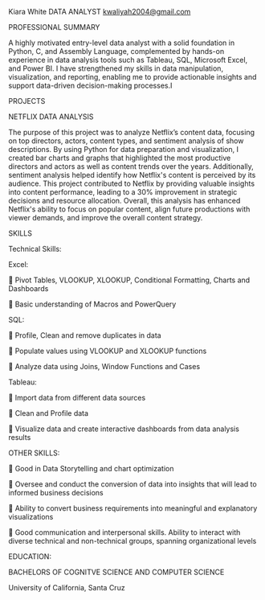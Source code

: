 Kiara White
DATA ANALYST
kwaliyah2004@gmail.com

PROFESSIONAL SUMMARY

A highly motivated entry-level data analyst with a solid foundation in Python, C, and Assembly Language, complemented by hands-on experience in data analysis tools such as Tableau, SQL, Microsoft Excel, and Power BI. I have strengthened my skills in data manipulation, visualization, and reporting, enabling me to provide actionable insights and support data-driven decision-making processes.I

PROJECTS

NETFLIX DATA ANALYSIS

The purpose of this project was to analyze Netflix’s content data, focusing on top directors, actors, content types, and sentiment analysis of show descriptions. By using Python for data preparation and visualization, I created bar charts and graphs that highlighted the most productive directors and actors as well as content trends over the years. Additionally, sentiment analysis helped identify how Netflix's content is perceived by its audience. This project contributed to Netflix by providing valuable insights into content performance, leading to a 30% improvement in strategic decisions and resource allocation. Overall, this analysis has enhanced Netflix's ability to focus on popular content, align future productions with viewer demands, and improve the overall content strategy.


SKILLS

Technical Skills:

Excel:

 Pivot Tables, VLOOKUP, XLOOKUP, Conditional Formatting, Charts and Dashboards

 Basic understanding of Macros and PowerQuery

SQL:

 Profile, Clean and remove duplicates in data

 Populate values using VLOOKUP and XLOOKUP functions

 Analyze data using Joins, Window Functions and Cases

Tableau:

 Import data from different data sources

 Clean and Profile data

 Visualize data and create interactive dashboards from data analysis results

OTHER SKILLS:

 Good in Data Storytelling and chart optimization

 Oversee and conduct the conversion of data into insights that will lead to informed business decisions

 Ability to convert business requirements into meaningful and explanatory visualizations

 Good communication and interpersonal skills. Ability to interact with diverse technical and non-technical groups, spanning organizational levels


EDUCATION:

BACHELORS OF COGNITVE SCIENCE AND COMPUTER SCIENCE

University of California, Santa Cruz

<!---
Kiara-916/Kiara-916 is a ✨ special ✨ repository because its `README.md` (this file) appears on your GitHub profile.
You can click the Preview link to take a look at your changes.
--->

